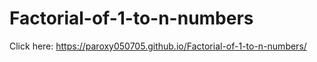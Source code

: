 # Factorial-of-1-to-n-numbers

Click here: https://paroxy050705.github.io/Factorial-of-1-to-n-numbers/
